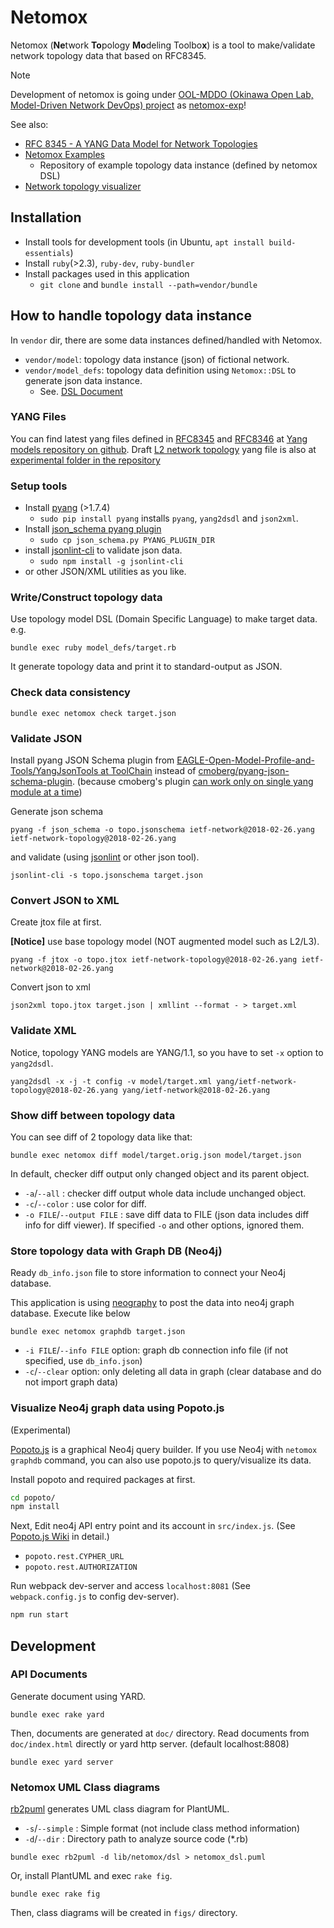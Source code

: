 # Netomox

Netomox (**Ne**twork **To**pology **Mo**deling Toolbo**x**) is a tool to make/validate network topology data that based on RFC8345.

> [!NOTE]
> Development of netomox is going under [OOL-MDDO (Okinawa Open Lab, Model-Driven Network DevOps) project](https://www.okinawaopenlabs.org/mdnd) as [netomox-exp](https://github.com/ool-mddo/netomox-exp)!

See also:
* [RFC 8345 \- A YANG Data Model for Network Topologies](https://datatracker.ietf.org/doc/rfc8345/)
* [Netomox Examples](https://github.com/corestate55/netomox-examples)
  * Repository of example topology data instance (defined by netomox DSL)
* [Network topology visualizer](https://github.com/corestate55/netoviz)

## Installation

* Install tools for development tools (in Ubuntu, `apt install build-essentials`)
* Install `ruby`(>2.3), `ruby-dev`, `ruby-bundler`
* Install packages used in this application
  * `git clone` and `bundle install --path=vendor/bundle`

<!--

Add this line to your application's Gemfile:

```ruby
gem 'netomox'
```

And then execute:

```text
$ bundle
```

Or install it yourself as:

```text
$ gem install netomox
```

-->

## How to handle topology data instance

In `vendor` dir, there are some data instances defined/handled with Netomox.

* `vendor/model`: topology data instance (json) of fictional network.
* `vendor/model_defs`: topology data definition using `Netomox::DSL` to generate json data instance. 
  * See. [DSL Document](dsl.md)

### YANG Files

You can find latest yang files defined in [RFC8345](https://www.rfc-editor.org/info/rfc8345
) and [RFC8346](https://www.rfc-editor.org/info/rfc8346) at [Yang models repository on github](https://github.com/YangModels/yang/tree/master/standard/ietf/RFC). Draft [L2 network topology](https://datatracker.ietf.org/doc/draft-ietf-i2rs-yang-l2-network-topology/) yang file is also at [experimental folder in the repository](https://github.com/YangModels/yang/tree/master/experimental/ietf-extracted-YANG-modules)

### Setup tools

* Install [pyang](https://github.com/mbj4668/pyang) (>1.7.4)
  * `sudo pip install pyang` installs `pyang`, `yang2dsdl` and `json2xml`.
* Install [json_schema pyang plugin](https://github.com/OpenNetworkingFoundation/EAGLE-Open-Model-Profile-and-Tools/tree/ToolChain/YangJsonTools)
  * `sudo cp json_schema.py PYANG_PLUGIN_DIR`
* install [jsonlint-cli](https://github.com/marionebl/jsonlint-cli) to validate json data.
  * `sudo npm install -g jsonlint-cli`
* or other JSON/XML utilities as you like.


### Write/Construct topology data

Use topology model DSL (Domain Specific Language) to make target data.
e.g.
```shell
bundle exec ruby model_defs/target.rb
```
It generate topology data and print it to standard-output as JSON.

### Check data consistency
```shell
bundle exec netomox check target.json
```

### Validate JSON

Install pyang JSON Schema plugin from [EAGLE\-Open\-Model\-Profile\-and\-Tools/YangJsonTools at ToolChain](https://github.com/OpenNetworkingFoundation/EAGLE-Open-Model-Profile-and-Tools/tree/ToolChain/YangJsonTools) instead of [cmoberg/pyang\-json\-schema\-plugin](https://github.com/cmoberg/pyang-json-schema-plugin). (because cmoberg's plugin [can work only on single yang module at a time](https://github.com/cmoberg/pyang-json-schema-plugin/issues/4))

Generate json schema
```shell
pyang -f json_schema -o topo.jsonschema ietf-network@2018-02-26.yang ietf-network-topology@2018-02-26.yang
```
and validate (using [jsonlint](https://www.npmjs.com/package/jsonlint-cli) or other json tool).
```shell
jsonlint-cli -s topo.jsonschema target.json
```

### Convert JSON to XML

Create jtox file at first.

**[Notice]** use base topology model (NOT augmented model such as L2/L3).
```shell
pyang -f jtox -o topo.jtox ietf-network-topology@2018-02-26.yang ietf-network@2018-02-26.yang
```

Convert json to xml
```shell
json2xml topo.jtox target.json | xmllint --format - > target.xml
```

### Validate XML

Notice, topology YANG models are YANG/1.1, so you have to set `-x` option to `yang2dsdl`.
```shell
yang2dsdl -x -j -t config -v model/target.xml yang/ietf-network-topology@2018-02-26.yang yang/ietf-network@2018-02-26.yang
```

### Show diff between topology data

You can see diff of 2 topology data like that:
```shell
bundle exec netomox diff model/target.orig.json model/target.json
```
In default, checker diff output only changed object and its parent object.

* `-a`/`--all` : checker diff output whole data include unchanged object.
* `-c`/`--color` : use color for diff.
* `-o FILE`/`--output FILE` : save diff data to FILE (json data includes diff info for diff viewer).
If specified `-o` and other options, ignored them.

### Store topology data with Graph DB (Neo4j)

Ready `db_info.json` file to store information to connect your Neo4j database.

This application is using [neography](https://github.com/maxdemarzi/neography) to post the data into neo4j graph database.
Execute like below
```shell
bundle exec netomox graphdb target.json
```
* `-i FILE`/`--info FILE` option: graph db connection info file (if not specified, use `db_info.json`)
* `-c`/`--clear` option: only deleting all data in graph (clear database and do not import graph data)

### Visualize Neo4j graph data using Popoto.js

(Experimental)

[Popoto.js](http://www.popotojs.com/) is a graphical Neo4j query builder.
If you use Neo4j with `netomox graphdb` command, you can also use popoto.js to query/visualize its data.

Install popoto and required packages at first.
```bash
cd popoto/
npm install
```
Next, Edit neo4j API entry point and its account in `src/index.js`. (See [Popoto.js Wiki](https://github.com/Nhogs/popoto/wiki/Getting-started) in detail.)

* `popoto.rest.CYPHER_URL`
* `popoto.rest.AUTHORIZATION`

Run webpack dev-server and access `localhost:8081` (See `webpack.config.js` to config dev-server).
```bash
npm run start
```

## Development

### API Documents

Generate document using YARD.
```shell
bundle exec rake yard
```
Then, documents are generated at `doc/` directory. 
Read documents from `doc/index.html` directly or yard http server. (default localhost:8808)
```shell
bundle exec yard server
```


### Netomox UML Class diagrams

[rb2puml](./bin/rb2puml) generates UML class diagram for PlantUML.
* `-s`/`--simple` : Simple format (not include class method information)
* `-d`/`--dir` : Directory path to analyze source code (*.rb)

```shell
bundle exec rb2puml -d lib/netomox/dsl > netomox_dsl.puml
```

Or, install PlantUML and exec `rake fig`.
```shell
bundle exec rake fig
```
Then, class diagrams will be created in `figs/` directory.
